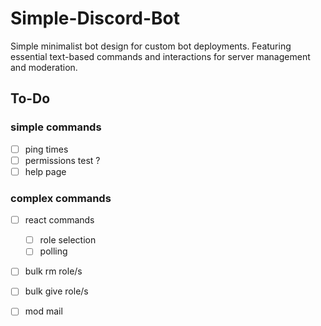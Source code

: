 # Simple-Discord-Bot
Simple minimalist bot design for custom bot deployments. Featuring essential text-based commands and interactions for server management and moderation.

## To-Do
### simple commands 
  - [ ] ping times 
  - [ ] permissions test ?
  - [ ] help page  
### complex commands
  - [ ] react commands
    - [ ] role selection
    - [ ] polling
  - [ ] bulk rm role/s
  - [ ] bulk give role/s
  - [ ] mod mail
  
